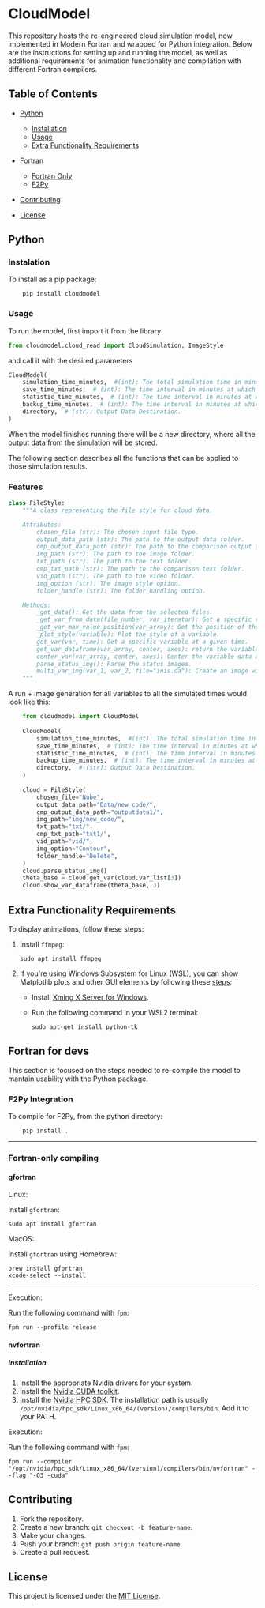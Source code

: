 # CloudModel

This repository hosts the re-engineered cloud simulation model, now implemented in Modern Fortran and wrapped for Python integration. Below are the instructions for setting up and running the model, as well as additional requirements for animation functionality and compilation with different Fortran compilers.

## Table of Contents

- [Python](#python)

  - [Installation](#instalation)
  - [Usage](#usage)
  - [Extra Functionality Requirements](#extra-functionality-requirements)

- [Fortran](#fortran-for-devs)

  - [Fortran Only](#fortran-only-compiling)
  - [F2Py](#f2py-integration)

- [Contributing](#contributing)
- [License](#license)

## Python

### Instalation

To install as a pip package:

```console
    pip install cloudmodel
```

### Usage

To run the model, first import it from the library

```python
from cloudmodel.cloud_read import CloudSimulation, ImageStyle
```

and call it with the desired parameters

```python
CloudModel(
    simulation_time_minutes,  #(int): The total simulation time in minutes.
    save_time_minutes,  # (int): The time interval in minutes at which the model state is saved.
    statistic_time_minutes,  # (int): The time interval in minutes at which statistics are calculated.
    backup_time_minutes,  # (int): The time interval in minutes at which backups are created.
    directory,  # (str): Output Data Destination.
)
```

When the model finishes running there will be a new directory, where all the output data from the simulation will be stored.

The following section describes all the functions that can be applied to those simulation results.

### Features

```python
class FileStyle:
    """A class representing the file style for cloud data.

    Attributes:
        chosen_file (str): The chosen input file type.
        output_data_path (str): The path to the output data folder.
        cmp_output_data_path (str): The path to the comparison output data folder.
        img_path (str): The path to the image folder.
        txt_path (str): The path to the text folder.
        cmp_txt_path (str): The path to the comparison text folder.
        vid_path (str): The path to the video folder.
        img_option (str): The image style option.
        folder_handle (str): The folder handling option.

    Methods:
        _get_data(): Get the data from the selected files.
        _get_var_from_data(file_number, var_iterator): Get a specific variable from the data.
        _get_var_max_value_position(var_array): Get the position of the maximum value in the variable data.
        _plot_style(variable): Plot the style of a variable.
        get_var(var, time): Get a specific variable at a given time.
        get_var_dataframe(var_array, center, axes): return the variable data as a DataFrame.
        center_var(var_array, center, axes): Center the variable data along a specific axes.
        parse_status_img(): Parse the status images.
        multi_var_img(var_1, var_2, file="inis.da"): Create an image with multiple variables.
    """
```

A run + image generation for all variables to all the simulated times would look like this:

```python
    from cloudmodel import CloudModel
    
    CloudModel(
        simulation_time_minutes,  #(int): The total simulation time in minutes.
        save_time_minutes,  # (int): The time interval in minutes at which the model state is saved.
        statistic_time_minutes,  # (int): The time interval in minutes at which statistics are calculated.
        backup_time_minutes,  # (int): The time interval in minutes at which backups are created.
        directory,  # (str): Output Data Destination.
    )
        
    cloud = FileStyle(
        chosen_file="Nube",
        output_data_path="Data/new_code/",
        cmp_output_data_path="outputdata1/",
        img_path="img/new_code/",
        txt_path="txt/",
        cmp_txt_path="txt1/",
        vid_path="vid/",
        img_option="Contour",
        folder_handle="Delete",
    )
    cloud.parse_status_img()
    theta_base = cloud.get_var(cloud.var_list[3])
    cloud.show_var_dataframe(theta_base, 3)
```

## Extra Functionality Requirements

To display animations, follow these steps:

1. Install `ffmpeg`:

    ```console
    sudo apt install ffmpeg
    ```

2. If you're using Windows Subsystem for Linux (WSL), you can show Matplotlib plots and other GUI elements by following these [steps](https://stackoverflow.com/questions/43397162/show-matplotlib-plots-and-other-gui-in-ubuntu-wsl1-wsl2):
    - Install [Xming X Server for Windows](https://sourceforge.net/projects/xming/).
    - Run the following command in your WSL2 terminal:

      ```console
      sudo apt-get install python-tk
      ```

## Fortran for devs

This section is focused on the steps needed to re-compile the model to mantain usability with the Python package.

### F2Py Integration

To compile for F2Py, from the python directory:

```console
    pip install .
```

---

### Fortran-only compiling

#### gfortran

Linux:

Install `gfortran`:

```console
sudo apt install gfortran
```

MacOS:

Install `gfortran` using Homebrew:

```console
brew install gfortran
xcode-select --install
```

---
Execution:

Run the following command with `fpm`:

```console
fpm run --profile release
```

#### nvfortran

##### Installation

1. Install the appropriate Nvidia drivers for your system.
2. Install the [Nvidia CUDA toolkit](https://developer.nvidia.com/cuda-toolkit).
3. Install the [Nvidia HPC SDK](https://developer.nvidia.com/nvidia-hpc-sdk-downloads). The installation path is usually `/opt/nvidia/hpc_sdk/Linux_x86_64/(version)/compilers/bin`. Add it to your PATH.

Execution:

Run the following command with `fpm`:

```console
fpm run --compiler "/opt/nvidia/hpc_sdk/Linux_x86_64/(version)/compilers/bin/nvfortran" --flag "-O3 -cuda"
```

## Contributing

1. Fork the repository.
2. Create a new branch: `git checkout -b feature-name`.
3. Make your changes.
4. Push your branch: `git push origin feature-name`.
5. Create a pull request.

## License

This project is licensed under the [MIT License](LICENSE).
